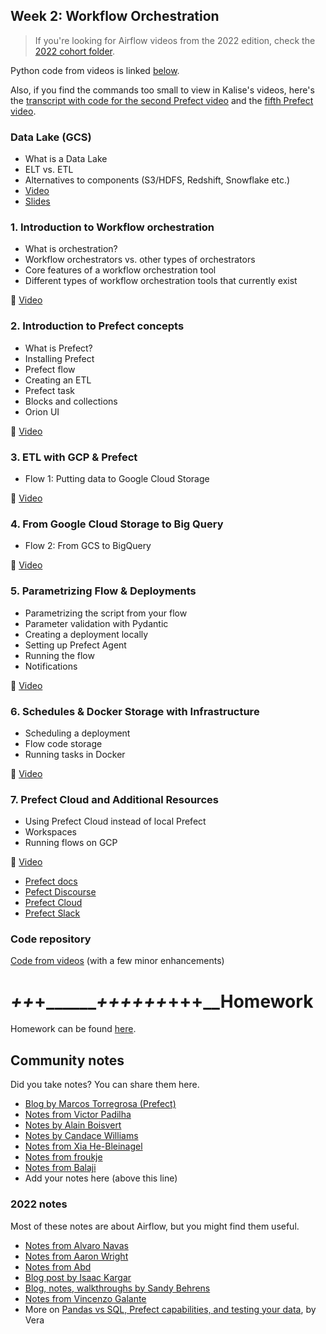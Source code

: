 ## Week 2: Workflow Orchestration

> If you're looking for Airflow videos from the 2022 edition,
> check the [2022 cohort folder](../cohorts/2022/week_2_data_ingestion/).

Python code from videos is linked [below](#code-repository).

Also, if you find the commands too small to view in Kalise's videos, here's the [transcript with code for the second Prefect video](https://github.com/discdiver/prefect-zoomcamp/tree/main/flows/01_start) and the [fifth Prefect video](https://github.com/discdiver/prefect-zoomcamp/tree/main/flows/03_deployments).

### Data Lake (GCS)

* What is a Data Lake
* ELT vs. ETL
* Alternatives to components (S3/HDFS, Redshift, Snowflake etc.)
* [Video](https://www.youtube.com/watch?v=W3Zm6rjOq70&list=PL3MmuxUbc_hJed7dXYoJw8DoCuVHhGEQb)
* [Slides](https://docs.google.com/presentation/d/1RkH-YhBz2apIjYZAxUz2Uks4Pt51-fVWVN9CcH9ckyY/edit?usp=sharing)

### 1. Introduction to Workflow orchestration

* What is orchestration?
* Workflow orchestrators vs. other types of orchestrators
* Core features of a workflow orchestration tool
* Different types of workflow orchestration tools that currently exist

🎥 [Video](https://www.youtube.com/watch?v=8oLs6pzHp68&list=PL3MmuxUbc_hJed7dXYoJw8DoCuVHhGEQb)

### 2. Introduction to Prefect concepts

* What is Prefect?
* Installing Prefect
* Prefect flow
* Creating an ETL
* Prefect task
* Blocks and collections
* Orion UI

🎥 [Video](https://www.youtube.com/watch?v=cdtN6dhp708&list=PL3MmuxUbc_hJed7dXYoJw8DoCuVHhGEQb)

### 3. ETL with GCP & Prefect

* Flow 1: Putting data to Google Cloud Storage

🎥 [Video](https://www.youtube.com/watch?v=W-rMz_2GwqQ&list=PL3MmuxUbc_hJed7dXYoJw8DoCuVHhGEQb)

### 4. From Google Cloud Storage to Big Query

* Flow 2: From GCS to BigQuery

🎥 [Video](https://www.youtube.com/watch?v=Cx5jt-V5sgE&list=PL3MmuxUbc_hJed7dXYoJw8DoCuVHhGEQb)

### 5. Parametrizing Flow & Deployments

* Parametrizing the script from your flow
* Parameter validation with Pydantic
* Creating a deployment locally
* Setting up Prefect Agent
* Running the flow
* Notifications

🎥 [Video](https://www.youtube.com/watch?v=QrDxPjX10iw&list=PL3MmuxUbc_hJed7dXYoJw8DoCuVHhGEQb)

### 6. Schedules & Docker Storage with Infrastructure

* Scheduling a deployment
* Flow code storage
* Running tasks in Docker

🎥 [Video](https://www.youtube.com/watch?v=psNSzqTsi-s&list=PL3MmuxUbc_hJed7dXYoJw8DoCuVHhGEQb)

### 7. Prefect Cloud and Additional Resources

* Using Prefect Cloud instead of local Prefect
* Workspaces
* Running flows on GCP

🎥 [Video](https://www.youtube.com/watch?v=gGC23ZK7lr8&list=PL3MmuxUbc_hJed7dXYoJw8DoCuVHhGEQb)

* [Prefect docs](https://docs.prefect.io/)
* [Pefect Discourse](https://discourse.prefect.io/)
* [Prefect Cloud](https://app.prefect.cloud/)
* [Prefect Slack](https://prefect-community.slack.com)

### Code repository

[Code from videos](https://github.com/discdiver/prefect-zoomcamp) (with a few minor enhancements)

# _++_+_________++++++___+++__Homework

Homework can be found [here](../cohorts/2023/week_2_workflow_orchestration/homework.md).

## Community notes

Did you take notes? You can share them here.

* [Blog by Marcos Torregrosa (Prefect)](https://www.n4gash.com/2023/data-engineering-zoomcamp-semana-2/)
* [Notes from Victor Padilha](https://github.com/padilha/de-zoomcamp/tree/master/week2)
* [Notes by Alain Boisvert](https://github.com/boisalai/de-zoomcamp-2023/blob/main/week2.md)
* [Notes by Candace Williams](https://github.com/teacherc/de_zoomcamp_candace2023/blob/main/week_2/week2_notes.md)
* [Notes from Xia He-Bleinagel](https://xiahe-bleinagel.com/2023/02/week-2-data-engineering-zoomcamp-notes-prefect/)
* [Notes from froukje](https://github.com/froukje/de-zoomcamp/blob/main/week_2_workflow_orchestration/notes/notes_week_02.md)
* [Notes from Balaji](https://github.com/Balajirvp/DE-Zoomcamp/blob/main/Week%202/Detailed%20Week%202%20Notes.ipynb)
* Add your notes here (above this line)

### 2022 notes

Most of these notes are about Airflow, but you might find them useful.

* [Notes from Alvaro Navas](https://github.com/ziritrion/dataeng-zoomcamp/blob/main/notes/2_data_ingestion.md)
* [Notes from Aaron Wright](https://github.com/ABZ-Aaron/DataEngineerZoomCamp/blob/master/week_2_data_ingestion/README.md)
* [Notes from Abd](https://itnadigital.notion.site/Week-2-Data-Ingestion-ec2d0d36c0664bc4b8be6a554b2765fd)
* [Blog post by Isaac Kargar](https://kargarisaac.github.io/blog/data%20engineering/jupyter/2022/01/25/data-engineering-w2.html)
* [Blog, notes, walkthroughs by Sandy Behrens](https://learningdataengineering540969211.wordpress.com/2022/01/30/week-2-de-zoomcamp-2-3-2-ingesting-data-to-gcp-with-airflow/)
* [Notes from Vincenzo Galante](https://binchentso.notion.site/Data-Talks-Club-Data-Engineering-Zoomcamp-8699af8e7ff94ec49e6f9bdec8eb69fd)
* More on [Pandas vs SQL, Prefect capabilities, and testing your data](https://medium.com/@verazabeida/zoomcamp-2023-week-3-7f27bb8c483f), by Vera
